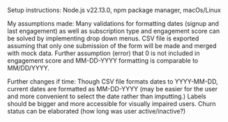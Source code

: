 Setup instructions:
Node.js v22.13.0, npm package manager, macOs/Linux

My assumptions made:
Many validations for formatting dates (signup and last engagement) as well as subscription type and engagement score can be solved by implementing drop down menus. CSV file is exported assuming that only one submission of the form will be made and merged with mock data. Further assumption (error) that 0 is not included in engagement score and MM-DD-YYYY formatting is comparable to MM/DD/YYYY.

Further changes if time:
Though CSV file formats dates to YYYY-MM-DD, current dates are formatted as MM-DD-YYYY (may be easier for the user and more convenient to select the date rather than imputting.) Labels should be bigger and more accessible for visually impaired users. Churn status can be elaborated (how long was user active/inactive?)
